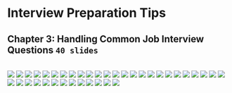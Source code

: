 # Interview Preparation Tips

## Chapter 3: Handling Common Job Interview Questions `40 slides`

<br>
<img src="slides/026.png"></img>
<img src="slides/027.png"></img>
<img src="slides/028.png"></img>
<img src="slides/029.png"></img>
<img src="slides/032.png"></img>
<img src="slides/033.png"></img>
<img src="slides/034.png"></img>
<img src="slides/035.png"></img>
<img src="slides/036.png"></img>
<img src="slides/037.png"></img>
<img src="slides/039.png"></img>
<img src="slides/040.png"></img>
<img src="slides/041.png"></img>
<img src="slides/042.png"></img>
<img src="slides/043.png"></img>
<img src="slides/044.png"></img>
<img src="slides/045.png"></img>
<img src="slides/046.png"></img>
<img src="slides/047.png"></img>
<img src="slides/048.png"></img>
<img src="slides/049.png"></img>
<img src="slides/050.png"></img>
<img src="slides/051.png"></img>
<img src="slides/052.png"></img>
<img src="slides/053.png"></img>
<img src="slides/054.png"></img>
<img src="slides/055.png"></img>
<img src="slides/056.png"></img>
<img src="slides/058.png"></img>
<img src="slides/059.png"></img>
<img src="slides/060.png"></img>
<img src="slides/061.png"></img>
<img src="slides/062.png"></img>
<img src="slides/063.png"></img>
<img src="slides/064.png"></img>
<img src="slides/065.png"></img>
<img src="slides/066.png"></img>
<img src="slides/067.png"></img>
